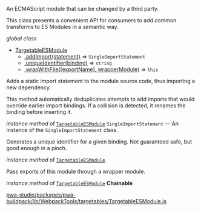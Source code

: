 
An ECMAScript module that can be changed by a third party.

This class presents a convenient API for consumers to add common transforms to ES
Modules in a semantic way.

*global* *class*

* [TargetableESModule](#TargetableESModule)
    * [.addImport(statement)](#TargetableESModule+addImport) ⇒ `SingleImportStatement`
    * [.uniqueIdentifier(binding)](#TargetableESModule+uniqueIdentifier) ⇒ `string`
    * [.wrapWithFile([exportName], wrapperModule)](#TargetableESModule+wrapWithFile) ⇒ `this`


Adds a static import statement to the module source code, thus importing
a new dependency.

This method automatically deduplicates attempts to add imports that would override
earlier import bindings.
If a collision is detected, it renames the binding before inserting it.

*instance* *method* of [`TargetableESModule`](#TargetableESModule)
`SingleImportStatement` — An instance of the `SingleImportStatement` class.

Generates a unique identifier for a given binding. Not guaranteed safe,
but good enough in a pinch.

*instance* *method* of [`TargetableESModule`](#TargetableESModule)

Pass exports of this module through a wrapper module.

*instance* *method* of [`TargetableESModule`](#TargetableESModule)
**Chainable**  


[pwa-studio/packages/pwa-buildpack/lib/WebpackTools/targetables/TargetableESModule.js](https://github.com/magento/pwa-studio/blob/develop/packages/pwa-buildpack/lib/WebpackTools/targetables/TargetableESModule.js)